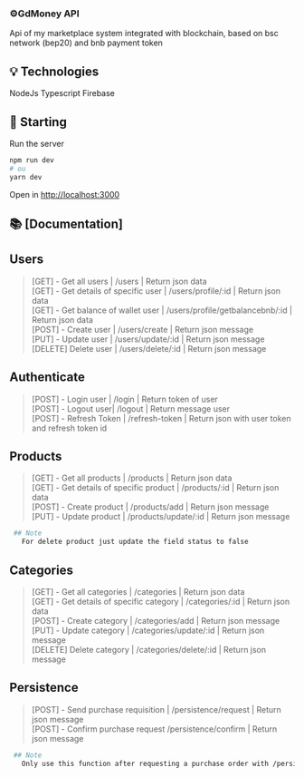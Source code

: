 ### ⚙️GdMoney API

Api of my marketplace system integrated with blockchain, 
based on bsc network (bep20) and bnb payment token

## 💡 Technologies

NodeJs
Typescript
Firebase

## 🚀 Starting
Run the server
```bash
npm run dev
# ou
yarn dev
```
Open in [http://localhost:3000](http://localhost:3000)

## 📚 [Documentation]

## Users
>[GET] - Get all users | /users | Return json data<br />
>[GET] - Get details of specific user | /users/profile/:id | Return json data<br />
>[GET] - Get balance of wallet user   | /users/profile/getbalancebnb/:id | Return json data<br />
>[POST] - Create user | /users/create | Return json message<br />
>[PUT] - Update user  | /users/update/:id | Return json message<br />
>[DELETE] Delete user | /users/delete/:id | Return json message<br />

## Authenticate
>[POST] - Login user | /login  | Return token of user<br />
>[POST] - Logout user| /logout | Return message user<br />
>[POST] - Refresh Token | /refresh-token | Return json with user token and refresh token id<br />

## Products
>[GET] - Get all products | /products | Return json data<br />
>[GET] - Get details of specific product | /products/:id | Return json data<br />
>[POST] - Create product | /products/add | Return json message<br />
>[PUT] - Update product  | /products/update/:id | Return json message<br />
```bash
 ## Note 
   For delete product just update the field status to false
```
## Categories
>[GET] - Get all categories | /categories | Return json data<br />
>[GET] - Get details of specific category | /categories/:id | Return json data<br />
>[POST] - Create category | /categories/add | Return json message<br />
>[PUT] - Update category  | /categories/update/:id | Return json message<br />
>[DELETE] Delete category | /categories/delete/:id | Return json message<br />

## Persistence
>[POST] - Send purchase requisition | /persistence/request | Return json message<br />
>[POST] - Confirm purchase request /persistence/confirm | Return json message<br />
```bash
 ## Note 
   Only use this function after requesting a purchase order with /persistence/request
```
